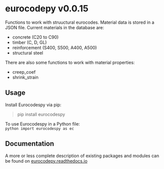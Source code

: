 # eurocodepy v0.0.15

Functions to work with struuctural eurocodes. Material data is stored in a JSON file. Current materials in the database are:

* concrete (C20 to C90)
* timber (C, D, GL)
* reinforcement (S400, S500, A400, A500)
* structural steel

There are also some functions to work with material properties:

* creep_coef
* shrink_strain

## Usage

Install Eurocodespy via pip:
>pip install eurocodespy

To use Eurocodespy in a Python file:<br>
```python import eurocodespy as ec```

## Documentation

A more or less complete description of existing packages and modules can be found on [eurocodepy.readthedocs.io](https://eurocodepy.readthedocs.io)
